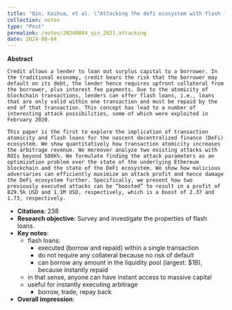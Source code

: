 ```yaml
---
title: "Qin, Kaihua, et al. \"Attacking the defi ecosystem with flash loans for fun and profit.\" International conference on financial cryptography and data security. Springer, Berlin, Heidelberg, 2021."
collection: notes
type: "Post"
permalink: /notes/20240804_qin_2021_attacking
date: 2024-08-04
---
```


**Abstract**

```
Credit allows a lender to loan out surplus capital to a borrower. In the traditional economy, credit bears the risk that the borrower may default on its debt, the lender hence requires upfront collateral from the borrower, plus interest fee payments. Due to the atomicity of blockchain transactions, lenders can offer flash loans, i.e., loans that are only valid within one transaction and must be repaid by the end of that transaction. This concept has lead to a number of interesting attack possibilities, some of which were exploited in February 2020.

This paper is the first to explore the implication of transaction atomicity and flash loans for the nascent decentralized finance (DeFi) ecosystem. We show quantitatively how transaction atomicity increases the arbitrage revenue. We moreover analyze two existing attacks with ROIs beyond 500k%. We formulate finding the attack parameters as an optimization problem over the state of the underlying Ethereum blockchain and the state of the DeFi ecosystem. We show how malicious adversaries can efficiently maximize an attack profit and hence damage the DeFi ecosystem further. Specifically, we present how two previously executed attacks can be “boosted” to result in a profit of  829.5k USD and 1.1M USD, respectively, which is a boost of 2.37 and 1.73, respectively.
```

  - **Citations**: 238
  - **Research objective**: Survey and investigate the properties of flash loans.
  - **Key notes**:
    - flash loans:
      - executed (borrow and repaid) within a single transaction
      - do not require any collateral because no risk of default
      - can borrow any amount in the liquidity pool (largest: $1B), because instantly repaid
    - in that sense, anyone can have instant access to massive capital
    - useful for instantly executing arbitrage
      - borrow, trade, repay back
  - **Overall impression**:

